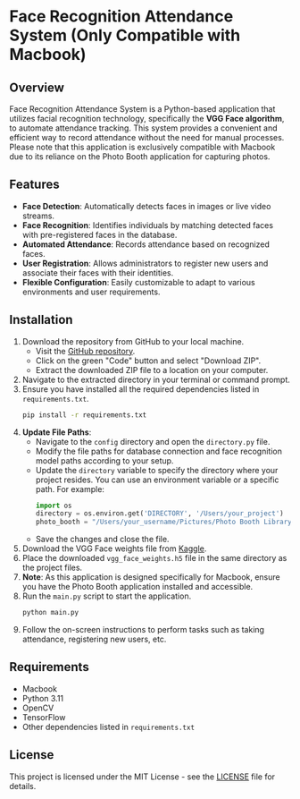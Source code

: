 # Face Recognition Attendance System (Only Compatible with Macbook)

## Overview
Face Recognition Attendance System is a Python-based application that utilizes facial recognition technology, specifically the **VGG Face algorithm**, to automate attendance tracking. This system provides a convenient and efficient way to record attendance without the need for manual processes. Please note that this application is exclusively compatible with Macbook due to its reliance on the Photo Booth application for capturing photos.

## Features
- **Face Detection**: Automatically detects faces in images or live video streams.
- **Face Recognition**: Identifies individuals by matching detected faces with pre-registered faces in the database.
- **Automated Attendance**: Records attendance based on recognized faces.
- **User Registration**: Allows administrators to register new users and associate their faces with their identities.
- **Flexible Configuration**: Easily customizable to adapt to various environments and user requirements.

## Installation
1. Download the repository from GitHub to your local machine.
   - Visit the [GitHub repository](https://github.com/fathindifa26/face-recognition-attendance).
   - Click on the green "Code" button and select "Download ZIP".
   - Extract the downloaded ZIP file to a location on your computer.
2. Navigate to the extracted directory in your terminal or command prompt.
3. Ensure you have installed all the required dependencies listed in `requirements.txt`.
    ```bash
    pip install -r requirements.txt
    ```
4. **Update File Paths**:
   - Navigate to the `config` directory and open the `directory.py` file.
   - Modify the file paths for database connection and face recognition model paths according to your setup.
   - Update the `directory` variable to specify the directory where your project resides. You can use an environment variable or a specific path. For example:
     ```python
     import os
     directory = os.environ.get('DIRECTORY', '/Users/your_project')
     photo_booth = "/Users/your_username/Pictures/Photo Booth Library/Pictures"
     ```
   - Save the changes and close the file.
5. Download the VGG Face weights file from [Kaggle](https://www.kaggle.com/datasets/evertwydoodt/vgg-face-weights).
6. Place the downloaded `vgg_face_weights.h5` file in the same directory as the project files.
7. **Note**: As this application is designed specifically for Macbook, ensure you have the Photo Booth application installed and accessible.
8. Run the `main.py` script to start the application.
    ```bash
    python main.py
    ```
9. Follow the on-screen instructions to perform tasks such as taking attendance, registering new users, etc.

## Requirements
- Macbook
- Python 3.11
- OpenCV
- TensorFlow
- Other dependencies listed in `requirements.txt`

## License
This project is licensed under the MIT License - see the [LICENSE](LICENSE) file for details.
